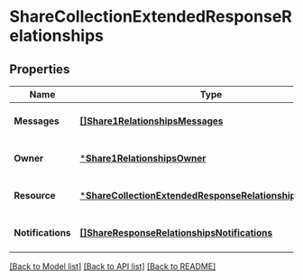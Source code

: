 # ShareCollectionExtendedResponseRelationships

## Properties
Name | Type | Description | Notes
------------ | ------------- | ------------- | -------------
**Messages** | [**[]Share1RelationshipsMessages**](Share_1_relationships_messages.md) | PLACEHOLDER | [optional] [default to null]
**Owner** | [***Share1RelationshipsOwner**](Share_1_relationships_owner.md) |  | [optional] [default to null]
**Resource** | [***ShareCollectionExtendedResponseRelationshipsResource**](ShareCollectionExtendedResponse_relationships_resource.md) |  | [optional] [default to null]
**Notifications** | [**[]ShareResponseRelationshipsNotifications**](ShareResponse_relationships_notifications.md) | PLACEHOLDER | [optional] [default to null]

[[Back to Model list]](../README.md#documentation-for-models) [[Back to API list]](../README.md#documentation-for-api-endpoints) [[Back to README]](../README.md)

